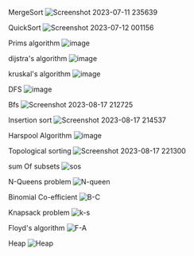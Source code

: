 MergeSort
![Screenshot 2023-07-11 235639](https://github.com/chetansy08/CHETAN1BM22AI401/assets/137137686/3b22ee87-ceb7-468b-85e5-72b8d906ec2b)


QuickSort
![Screenshot 2023-07-12 001156](https://github.com/chetansy08/CHETAN1BM22AI401/assets/137137686/7b4993ed-ef8a-41af-aeb1-9c871b77bd92)


Prims algorithm
![image](https://github.com/chetansy08/CHETAN1BM22AI401/assets/137137686/4f3005db-90fd-4747-b81d-f9995a4fe327)

dijstra's  algorithm
![image](https://github.com/chetansy08/CHETAN1BM22AI401/assets/137137686/1459cc57-98dc-49a5-99ca-992834bd87c3)

kruskal's algorithm 
![image](https://github.com/chetansy08/CHETAN1BM22AI401/assets/137137686/ba083efd-dfb3-4995-aaca-b7ad6c3844e2)


DFS
![image](https://github.com/chetansy08/CHETAN1BM22AI401/assets/137137686/fadf3ee9-bbc4-4ba0-be88-65193d4bfe76)

Bfs
![Screenshot 2023-08-17 212725](https://github.com/chetansy08/CHETAN1BM22AI401/assets/137137686/a743bb68-8fce-4bad-9433-9a31223b92c0)

Insertion sort
![Screenshot 2023-08-17 214537](https://github.com/chetansy08/CHETAN1BM22AI401/assets/137137686/bfc0e954-3bb4-47c3-bd4f-ac44c08b5e81)

Harspool Algorithm
![image](https://github.com/chetansy08/CHETAN1BM22AI401/assets/137137686/12121645-3c82-4303-bfbd-c3e5bfb61e6b)

Topological sorting
![Screenshot 2023-08-17 221300](https://github.com/chetansy08/CHETAN1BM22AI401/assets/137137686/078cc19f-1690-41b8-becf-f902589b790b)

sum Of subsets
![sos](https://github.com/chetansy08/CHETAN1BM22AI401/assets/137137686/c11bcd9c-e05c-4e71-b874-5b3ac9af8fe0)

N-Queens problem
![N-queen](https://github.com/chetansy08/CHETAN1BM22AI401/assets/137137686/e54daead-f8cd-4098-a950-57db128b4516)

Binomial Co-efficient
![B-C](https://github.com/chetansy08/CHETAN1BM22AI401/assets/137137686/dea0de73-a8d7-4ead-8b2d-6d82789688c0)

Knapsack problem
![k-s](https://github.com/chetansy08/CHETAN1BM22AI401/assets/137137686/0fd3c33d-d677-4f67-b60a-61b42282e8f0)

Floyd's algorithm
![F-A](https://github.com/chetansy08/CHETAN1BM22AI401/assets/137137686/cf7ddb37-c5bf-4437-b20e-ff2a878b619a)

Heap
![Heap](https://github.com/chetansy08/CHETAN1BM22AI401/assets/137137686/4a966a76-6b10-4e19-978f-5081ad048d94)

